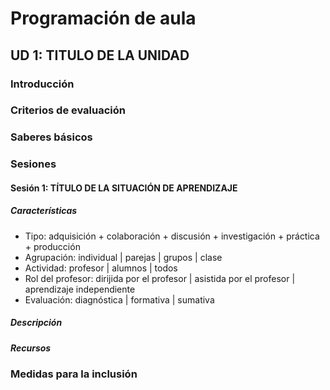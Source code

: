 # Programación de aula

## UD 1: TITULO DE LA UNIDAD

### Introducción

### Criterios de evaluación

### Saberes básicos

### Sesiones
  
#### Sesión 1: TÍTULO DE LA SITUACIÓN DE APRENDIZAJE

##### Características
  
* Tipo: adquisición + colaboración + discusión + investigación + práctica + producción 
* Agrupación: individual | parejas | grupos | clase
* Actividad: profesor | alumnos | todos
* Rol del profesor: dirijida por el profesor | asistida por el profesor | aprendizaje independiente
* Evaluación: diagnóstica | formativa | sumativa

##### Descripción

##### Recursos

<REPETIR SESIONES>

### Medidas para la inclusión
